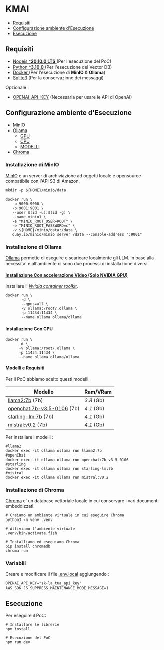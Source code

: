 # KMAI 

- [Requisiti](#requisiti)
- [Configurazione ambiente d'Esecuzione](#configurazione-ambiente-desecuzione)
- [Esecuzione](#esecuzione)

## Requisiti

- [Nodejs **^20.10.0 LTS** ](https://nodejs.org/en) (Per l'esecuzione del PoC)
- [Python **^3.10.0** ](https://www.python.org/) (Per l'esecuzione del Vector DB)
- [Docker ](https://docs.docker.com/engine/install/) (Per l'esecuzione di **MinIO** & **Ollama**)
- [Sqlite3](https://www.sqlite.org/index.html) (Per la conservazione dei messaggi)

Opzionale :

- [OPENAI_API_KEY](https://platform.openai.com/api-keys) (Necessaria per usare le API di OpenAI)

## Configurazione ambiente d'Esecuzione

- [MinIO](#installazione-di-MinIO)
- [Ollama](#installazione-di-ollama)
    - [GPU](#installazione-con-accelerazione-video--solo-nvidia-gpu-)
    - [CPU](#Installazione-con-cpu-)
    - [MODELLI](#modelli-e-requisiti)
- [Chroma](#installazione-di-chroma)

### Installazione di MinIO

[MinIO](https://min.io/) è un server di archiviazione ad oggetti locale e opensource compatibile con l'API S3 di Amazon. 

```shell
mkdir -p ${HOME}/minio/data

docker run \
   -p 9000:9000 \
   -p 9001:9001 \
   --user $(id -u):$(id -g) \
   --name minio1 \
   -e "MINIO_ROOT_USER=ROOT" \
   -e "MINIO_ROOT_PASSWORD=c" \
   -v ${HOME}/minio/data:/data \
   quay.io/minio/minio server /data --console-address ":9001"
```

### Installazione di Ollama

[Ollama](https://ollama.ai/) permette di eseguire e scaricare localmente gli LLM. In base alla necessita' e all'ambiente ci sono due processi di installazione diversi.
#### [Installazione Con accelerazione Video (Solo NVIDIA GPU)](https://ollama.ai/blog/ollama-is-now-available-as-an-official-docker-image)

Installare il *[Nvidia container toolkit](https://docs.nvidia.com/datacenter/cloud-native/container-toolkit/latest/install-guide.html#installation)*.
```shell
docker run \
       -d \ 
       --gpus=all \
       -v ollama:/root/.ollama \
       -p 11434:11434 \
       --name ollama ollama/ollama
```
#### Installazione Con CPU 

```shell
docker run \
      -d \
      -v ollama:/root/.ollama \
      -p 11434:11434 \
      --name ollama ollama/ollama
```

#### Modelli e Requisiti
Per il PoC abbiamo scelto questi modelli.

| **Modello**                                                                   | **Ram/VRam**     |
|-------------------------------------------------------------------------------|------------------|
| [llama2:7b](https://ollama.ai/library/llama2:7b)  (7b)                        | *3.8*      (Gb)  |
| [openchat:7b-v3.5-0106](https://ollama.ai/library/openchat:7b-v3.5-0106) (7b) | *4.1*       (Gb) |
| [starling-lm:7b](https://ollama.ai/library/starling-lm:7b)  (7b)              | *4.1*       (Gb) |
| [mistral:v0.2](https://ollama.ai/library/mistral:v0.2) (7b)                   | *4.1*       (Gb) |

Per installare i modelli :
```shell
#llama2
docker exec -it ollama ollama run llama2:7b
#openChat
docker exec -it ollama ollama run openchat:7b-v3.5-0106
#starling
docker exec -it ollama ollama run starling-lm:7b
#mistral
docker exec -it ollama ollama run mistral:v0.2
```

### Installazione di Chroma

[Chroma](https://www.trychroma.com/) e' un database vettoriale locale in cui conservare i vari documenti embeddizzati.

```shell
# Creiamo un ambiente virtuale in cui eseguire Chroma
python3 -m venv .venv  

# Attiviamo l'ambiente virtuale
.venv/bin/activate.fish 

# Installiamo ed eseguiamo Chroma
pip install chromadb 
chroma run
```

### Variabili 

Creare e modificare il file [.env.local](.env.local) aggiungendo : 
```shell
OPENAI_API_KEY="sk-la_tua_api_key"
AWS_SDK_JS_SUPPRESS_MAINTENANCE_MODE_MESSAGE=1
```

## Esecuzione
Per eseguire il PoC:

```shell
# Installare le librerie
npm install 

# Esecuzione del PoC
npm run dev
```

